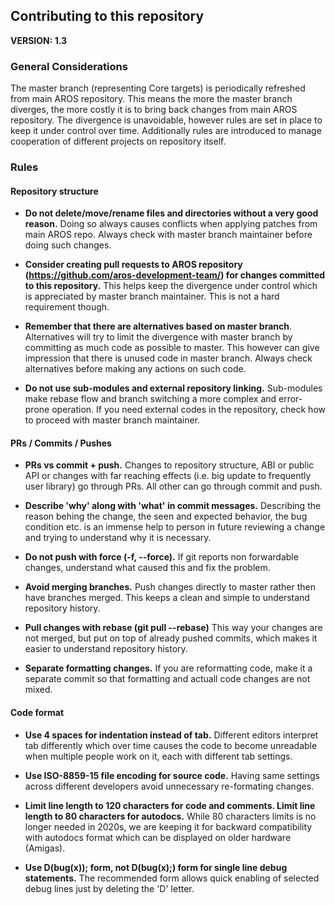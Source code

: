 ## Contributing to this repository

**VERSION: 1.3**

### General Considerations

The master branch (representing Core targets) is periodically refreshed from main AROS repository. This means the more the master branch diverges, the more costly it is to bring back changes from main AROS repository. The divergence is unavoidable, however rules are set in place to keep it under control over time. Additionally rules are introduced to manage cooperation of different projects on repository itself.

### Rules

#### Repository structure

* **Do not delete/move/rename files and directories without a very good reason.** Doing so always causes conflicts when applying patches from main AROS repo. Always check with master branch maintainer before doing such changes.

* **Consider creating pull requests to AROS repository (https://github.com/aros-development-team/) for changes committed to this repository.** This helps keep the divergence under control which is appreciated by master branch maintainer. This is not a hard requirement though.

* **Remember that there are alternatives based on master branch**. Alternatives will try to limit the divergence with master branch by committing as much code as possible to master. This however can give impression that there is unused code in master branch. Always check alternatives before making any actions on such code.

* **Do not use sub-modules and external repository linking.** Sub-modules make rebase flow and branch switching a more complex and error-prone operation. If you need external codes in the repository, check how to proceed with master branch maintainer.

#### PRs / Commits / Pushes

* **PRs vs commit + push.** Changes to repository structure, ABI or public API or changes with far reaching effects (i.e. big update to frequently user library) go through PRs. All other can go through commit and push.

* **Describe 'why' along with 'what' in commit messages.** Describing the reason behing the change, the seen and expected behavior, the bug condition etc. is an immense help to person in future reviewing a change and trying to understand why it is necessary.

* **Do not push with force (-f, --force).** If git reports non forwardable changes, understand what caused this and fix the problem.

* **Avoid merging branches.** Push changes directly to master rather then have branches merged. This keeps a clean and simple to understand repository history.

* **Pull changes with rebase (git pull --rebase)** This way your changes are not merged, but put on top of already pushed commits, which makes it easier to understand repository history.

* **Separate formatting changes.** If you are reformatting code, make it a separate commit so that formatting and actuall code changes are not mixed.

#### Code format

* **Use 4 spaces for indentation instead of tab.** Different editors interpret tab differently which over time causes the code to become unreadable when multiple people work on it, each with different tab settings.

* **Use ISO-8859-15 file encoding for source code.** Having same settings across different developers avoid unnecessary re-formating changes.

* **Limit line length to 120 characters for code and comments. Limit line length to 80 characters for autodocs.** While 80 characters limits is no longer needed in 2020s, we are keeping it for backward compatibility with autodocs format which can be displayed on older hardware (Amigas).

* **Use D(bug(x)); form, not D(bug(x);) form for single line debug statements.** The recommended form allows quick enabling of selected debug lines just by deleting the 'D' letter.

